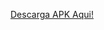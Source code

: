 [Descarga APK Aqui!](https://drive.google.com/file/d/1a3mgIdCrLnY2EamzgZRuWzD1qGWqvIbc/view?usp=sharing)